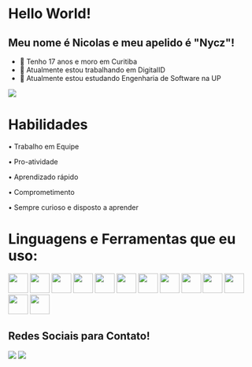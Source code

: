 # Hello World! 
## Meu nome é Nicolas e meu apelido é "Nycz"! 

- 🧊 Tenho 17 anos e moro em Curitiba
- 🔭 Atualmente estou trabalhando em DigitalID
- 🌱 Atualmente estou estudando Engenharia de Software na UP

<img src="https://media.tenor.com/G8cSIPbnpoUAAAAC/totoro-miyazaki.gif"/>

# Habilidades

• Trabalho em Equipe

• Pro-atividade

• Aprendizado rápido

• Comprometimento

• Sempre curioso e disposto a aprender

# Linguagens e Ferramentas que eu uso:

<img src="https://cdn.jsdelivr.net/gh/devicons/devicon/icons/html5/html5-plain-wordmark.svg" width="40" height="40"/> <img src="https://cdn.jsdelivr.net/gh/devicons/devicon/icons/css3/css3-plain-wordmark.svg" width="40" height="40"/> <img src="https://cdn.jsdelivr.net/gh/devicons/devicon/icons/javascript/javascript-plain.svg" width="40" height="40"/> <img src="https://cdn.jsdelivr.net/gh/devicons/devicon/icons/php/php-plain.svg" width="40" height="40"/> <img src="https://cdn.jsdelivr.net/gh/devicons/devicon/icons/csharp/csharp-original.svg" width="40" height="40"/> <img src="https://cdn.jsdelivr.net/gh/devicons/devicon/icons/c/c-original.svg" width="40" height="40"/> <img src="https://cdn.jsdelivr.net/gh/devicons/devicon/icons/vscode/vscode-original.svg" width="40" height="40"/> <img src="https://cdn.jsdelivr.net/gh/devicons/devicon/icons/github/github-original.svg" width="40" height="40"/> <img src="https://cdn.jsdelivr.net/gh/devicons/devicon/icons/figma/figma-original.svg" width="40" height="40"/> <img src="https://cdn.jsdelivr.net/gh/devicons/devicon/icons/illustrator/illustrator-plain.svg" width="40" height="40"/> <img src="https://cdn.jsdelivr.net/gh/devicons/devicon/icons/photoshop/photoshop-plain.svg" width="40" height="40"/> <img src="https://cdn.jsdelivr.net/gh/devicons/devicon/icons/aftereffects/aftereffects-original.svg" width="40" height="40"/> <img src="https://cdn.jsdelivr.net/gh/devicons/devicon/icons/wordpress/wordpress-plain.svg" width="40" height="40"/> 

## Redes Sociais para Contato!
<a href="https://www.instagram.com/yasu.nycz/" target="_blank" rel="noopener noreferrer"><img src="https://img.shields.io/badge/Instagram-E4405F?style=for-the-badge&logo=instagram&logoColor=white"/></a> <a href="https://www.instagram.com/nicolasycz/" target="_blank" rel="noopener noreferrer"><img src="	https://img.shields.io/badge/YouTube-FF0000?style=for-the-badge&logo=youtube&logoColor=white"/></a>
                 
          
